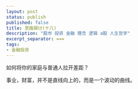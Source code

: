 ```yaml
---
layout: post
status: publish
published: false
title: 思路探讨(十八) 
description: "股市 投资 金融 理念 逻辑 a股 人生哲学"
excerpt_separator: ===
tags:
- 金融投资
---
```





如何将你的家庭与普通人拉开差距？

事业，财富，并不是直线向上的，而是一个波动的曲线。
